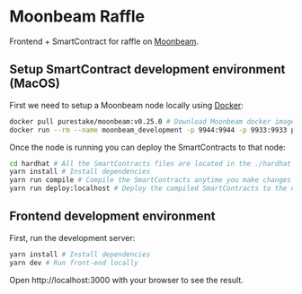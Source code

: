 # Moonbeam Raffle

Frontend + SmartContract for raffle on [Moonbeam](https://moonbeam.network/).

## Setup SmartContract development environment (MacOS)

First we need to setup a Moonbeam node locally using [Docker](https://docs.docker.com/desktop/install/mac-install/):

```bash
docker pull purestake/moonbeam:v0.25.0 # Download Moonbeam docker image (only run this command the first time)
docker run --rm --name moonbeam_development -p 9944:9944 -p 9933:9933 purestake/moonbeam:v0.25.0 --dev --ws-external --rpc-external # Run the node
```

Once the node is running you can deploy the SmartContracts to that node:

```bash
cd hardhat # All the SmartContracts files are located in the ./hardhat directory
yarn install # Install dependencies
yarn run compile # Compile the SmartContracts anytime you make changes
yarn run deploy:localhost # Deploy the compiled SmartContracts to the node running locally
```

## Frontend development environment

First, run the development server:

```bash
yarn install # Install dependencies
yarn dev # Run front-end locally
```

Open http://localhost:3000 with your browser to see the result.
